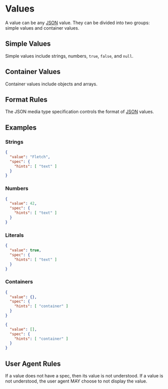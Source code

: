 # Values

A value can be any [JSON](../#json) value. They can be divided into two groups: simple values and container values.

## Simple Values

Simple values include strings, numbers, `true`, `false`, and `null`.

## Container Values

Container values include objects and arrays.

## Format Rules

The JSON media type specification controls the format of [JSON](../#json) values.

## Examples

### Strings

```json
{
  "value": "Fletch",
  "spec": {
    "hints": [ "text" ]
  }
}
```

### Numbers

```json
{
  "value": 42,
  "spec": {
    "hints": [ "text" ]
  }
}
```

### Literals

```json
{
  "value": true,
  "spec": {
    "hints": [ "text" ]
  }
}
```

### Containers

```json
{
  "value": {},
  "spec": {
    "hints": [ "container" ]
  }
}
```

```json
{
  "value": [],
  "spec": {
    "hints": [ "container" ]
  }
}
```

## User Agent Rules

If a value does not have a spec, then its value is not understood. If a value is not understood, the user agent MAY choose to not display the value.
